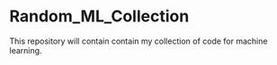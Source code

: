 # Random_ML_Collection
This repository will contain contain my collection of code for machine learning.
